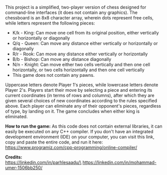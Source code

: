 This project is a simplified, two-player version of chess designed for command-line interfaces (it does not contain any graphics). The chessboard is an 8x8 character array, wherein dots represent free cells, while letters represent the following pieces:
- K/k - King: Can move one cell from its original position, either vertically or horizontally or diagonally
- Q/q - Queen: Can move any distance either vertically or horizontally or diagonally
- R/r - Rook: Can move any distance either vertically or horizontally
- B/b - Bishop: Can move any distance diagonally
- N/n - Knight: Can move either two cells vertically and then one cell horizontally, or two cells horizontally and then one cell vertically
- This game does not contain any pawns.

Uppercase letters denote Player 1's pieces, while lowercase letters denote Player 2's. Players start their move by selecting a piece and entering its current coordinates (in terms of rows and columns), after which they are given several choices of new coordinates according to the rules specified above. Each player can eliminate any of their opponent's pieces, regardless of type, by landing on it. The game concludes when either king is eliminated.

**How to run the game:**
As this code does not contain external libraries, it can easily be executed on any C++ compiler. If you don't have an integrated development environment (IDE) on your computer, you can visit this link, copy and paste the entire code, and run it here:
https://www.programiz.com/cpp-programming/online-compiler/

**Credits:**\
https://linkedin.com/in/parhlesaadu/\
https://linkedin.com/in/mohammad-umer-1506bb250/
